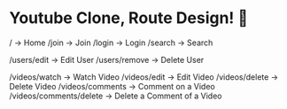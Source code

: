 # Youtube Clone, Route Design! 💜

/ -> Home
/join -> Join
/login -> Login
/search -> Search

/users/edit -> Edit User
/users/remove -> Delete User

/videos/watch -> Watch Video
/videos/edit -> Edit Video
/videos/delete -> Delete Video
/videos/comments -> Comment on a Video
/videos/comments/delete -> Delete a Comment of a Video
